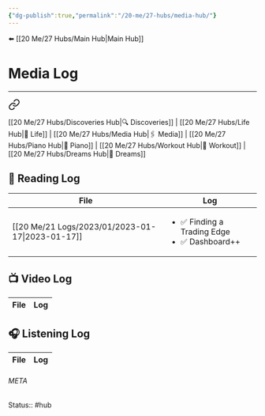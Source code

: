 ```yaml
---
{"dg-publish":true,"permalink":"/20-me/27-hubs/media-hub/"}
---
```


⬅️ [[20 Me/27 Hubs/Main Hub\|Main Hub]]

# Media Log
---

<div class="transclusion internal-embed is-loaded"><a class="markdown-embed-link" href="/20-me/27-hubs/main-hub/#f816b8" aria-label="Open link"><svg xmlns="http://www.w3.org/2000/svg" width="24" height="24" viewBox="0 0 24 24" fill="none" stroke="currentColor" stroke-width="2" stroke-linecap="round" stroke-linejoin="round" class="svg-icon lucide-link"><path d="M10 13a5 5 0 0 0 7.54.54l3-3a5 5 0 0 0-7.07-7.07l-1.72 1.71"></path><path d="M14 11a5 5 0 0 0-7.54-.54l-3 3a5 5 0 0 0 7.07 7.07l1.71-1.71"></path></svg></a><div class="markdown-embed">



[[20 Me/27 Hubs/Discoveries Hub\|🔍 Discoveries]] | [[20 Me/27 Hubs/Life Hub\|💖 Life]] | [[20 Me/27 Hubs/Media Hub\|🖇️ Media]] | [[20 Me/27 Hubs/Piano Hub\|🎹 Piano]] | [[20 Me/27 Hubs/Workout Hub\|🏃 Workout]] | [[20 Me/27 Hubs/Dreams Hub\|💭 Dreams]] 

</div></div>


## 📖 Reading Log
| File                                                | Log                                                              |
| --------------------------------------------------- | ---------------------------------------------------------------- |
| [[20 Me/21 Logs/2023/01/2023-01-17\|2023-01-17]] | <ul><li>✅ Finding a Trading Edge</li><li>✅ Dashboard++</li></ul> |


## 📺 Video Log
| File | Log |
| ---- | --- |


## 🎧 Listening Log
| File | Log |
| ---- | --- |





###### META
Status:: #hub
